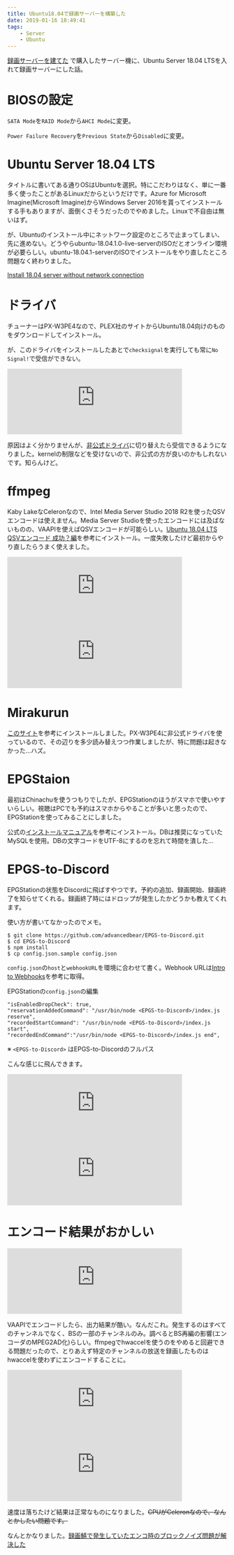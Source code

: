 ```yaml
---
title: Ubuntu18.04で録画サーバーを構築した
date: 2019-01-16 18:49:41
tags:
    - Server
    - Ubuntu
---
```


[録画サーバーを建てた](/2018/12/30/20181230-recording-server/) で購入したサーバー機に、Ubuntu Server 18.04 LTSを入れて録画サーバーにした話。

<!--more-->

# BIOSの設定
`SATA Mode`を`RAID Mode`から`AHCI Mode`に変更。

`Power Failure Recovery`を`Previous State`から`Disabled`に変更。

# Ubuntu Server 18.04 LTS
タイトルに書いてある通りOSはUbuntuを選択。特にこだわりはなく、単に一番多く使ったことがあるLinuxだからというだけです。Azure for Microsoft Imagine(Microsoft Imagine)からWindows Server 2016を貰ってインストールする手もありますが、面倒くさそうだったのでやめました。Linuxで不自由は無いはず。

が、Ubuntuのインストール中にネットワーク設定のところで止まってしまい、先に進めない。どうやらubuntu-18.04.1.0-live-serverのISOだとオンライン環境が必要らしい。ubuntu-18.04.1-serverのISOでインストールをやり直したところ問題なく終わりました。

[Install 18.04 server without network connection](https://askubuntu.com/questions/1042364/install-18-04-server-without-network-connection)

# ドライバ
チューナーはPX-W3PE4なので、PLEX社のサイトからUbuntu18.04向けのものをダウンロードしてインストール。

が、このドライバをインストールしたあとで`checksignal`を実行しても常に`No Signal!`で受信ができない。

<iframe src="https://mstdn.maud.io/@Otakan951/101279292259273091/embed" class="mastodon-embed" style="max-width: 100%; border: 0" width="400"></iframe><script src="https://mstdn.maud.io/embed.js" async="async"></script>

原因はよく分かりませんが、[非公式ドライバ](https://github.com/nns779/px4_drv)に切り替えたら受信できるようになりました。kernelの制限などを受けないので、非公式の方が良いのかもしれないです。知らんけど。

# ffmpeg
Kaby LakeなCeleronなので、Intel Media Server Studio 2018 R2を使ったQSVエンコードは使えません。Media Server Studioを使ったエンコードには及ばないものの、VAAPIを使えばQSVエンコードが可能らしい。[Ubuntu 18.04 LTS QSVエンコード 成功？編](http://nodoka.org/ubuntu-18-04-lts-qsv%E3%82%A8%E3%83%B3%E3%82%B3%E3%83%BC%E3%83%89-%E6%88%90%E5%8A%9F%EF%BC%9F%E7%B7%A8/)を参考にインストール。一度失敗したけど最初からやり直したらうまく使えました。

<iframe src="https://mstdn.maud.io/@Otakan951/101291203969366204/embed" class="mastodon-embed" style="max-width: 100%; border: 0" width="400"></iframe><script src="https://mstdn.maud.io/embed.js" async="async"></script>

<iframe src="https://mstdn.maud.io/@Otakan951/101296160408382033/embed" class="mastodon-embed" style="max-width: 100%; border: 0" width="400"></iframe><script src="https://mstdn.maud.io/embed.js" async="async"></script>

# Mirakurun
[このサイト](https://www.jifu-labo.net/2016/05/mirakurun/)を参考にインストールしました。PX-W3PE4に非公式ドライバを使っているので、その辺りを多少読み替えつつ作業しましたが、特に問題は起きなかった…ハズ。

# EPGStaion
最初はChinachuを使うつもりでしたが、EPGStationのほうがスマホで使いやすいらしい。視聴はPCでも予約はスマホからやることが多いと思ったので、EPGStationを使ってみることにしました。

公式の[インストールマニュアル](https://github.com/l3tnun/EPGStation/blob/master/doc/linux-setup.md)を参考にインストール。DBは推奨になっていたMySQLを使用。DBの文字コードをUTF-8にするのを忘れて時間を潰した…

# EPGS-to-Discord
EPGStationの状態をDiscordに飛ばすやつです。予約の追加、録画開始、録画終了を知らせてくれる。録画終了時にはドロップが発生したかどうかも教えてくれます。

使い方が書いてなかったのでメモ。
```
$ git clone https://github.com/advancedbear/EPGS-to-Discord.git
$ cd EPGS-to-Discord
$ npm install
$ cp config.json.sample config.json
```
`config.json`の`host`と`webhookURL`を環境に合わせて書く。Webhook URLは[Intro to Webhooks](https://support.discordapp.com/hc/en-us/articles/228383668-Intro-to-Webhooks)を参考に取得。

EPGStationの`config.json`の編集
```
"isEnabledDropCheck": true,
"reservationAddedCommand": "/usr/bin/node <EPGS-to-Discord>/index.js reserve",
"recordedStartCommand": "/usr/bin/node <EPGS-to-Discord>/index.js start",
"recordedEndCommand":"/usr/bin/node <EPGS-to-Discord>/index.js end",
```
※ `<EPGS-to-Discord>` はEPGS-to-Discordのフルパス

こんな感じに飛んできます。

<iframe src="https://mstdn.maud.io/@Otakan951/101398513456406094/embed" class="mastodon-embed" style="max-width: 100%; border: 0" width="400"></iframe><script src="https://mstdn.maud.io/embed.js" async="async"></script>

<iframe src="https://mstdn.maud.io/@Otakan951/101400477578566201/embed" class="mastodon-embed" style="max-width: 100%; border: 0" width="400"></iframe><script src="https://mstdn.maud.io/embed.js" async="async"></script>

# エンコード結果がおかしい

<iframe src="https://mstdn.maud.io/@Otakan951/101317640426528987/embed" class="mastodon-embed" style="max-width: 100%; border: 0" width="400"></iframe><script src="https://mstdn.maud.io/embed.js" async="async"></script>

VAAPIでエンコードしたら、出力結果が酷い。なんだこれ。発生するのはすべてのチャンネルでなく、BSの一部のチャンネルのみ。調べるとBS再編の影響(エンコーダのMPEG2AD化)らしい。ffmpegでhwaccelを使うのをやめると回避できる問題だったので、とりあえず特定のチャンネルの放送を録画したものはhwaccelを使わずにエンコードすることに。

<iframe src="https://mstdn.maud.io/@Otakan951/101317741224656577/embed" class="mastodon-embed" style="max-width: 100%; border: 0" width="400"></iframe><script src="https://mstdn.maud.io/embed.js" async="async"></script>

<iframe src="https://mstdn.maud.io/@Otakan951/101317756964583985/embed" class="mastodon-embed" style="max-width: 100%; border: 0" width="400"></iframe><script src="https://mstdn.maud.io/embed.js" async="async"></script>

速度は落ちたけど結果は正常なものになりました。~~CPUがCeleronなので、なんとかしたい問題です。~~

なんとかなりました。[録画鯖で発生していたエンコ時のブロックノイズ問題が解決した](/2019/02/28/news/#録画鯖で発生していたエンコ時のブロックノイズ問題が解決した)